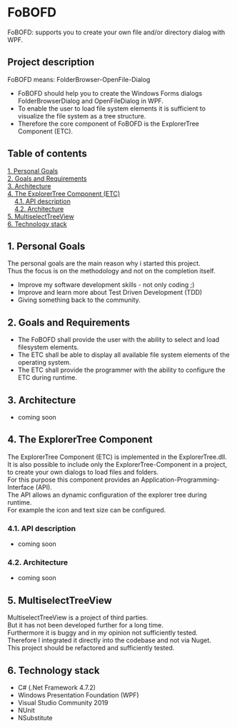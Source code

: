 # FoBOFD
FoBOFD: supports you to create your own file and/or directory dialog with WPF.




## Project description

FoBOFD means: FolderBrowser-OpenFile-Dialog

* FoBOFD should help you to create the Windows Forms dialogs FolderBrowserDialog and OpenFileDialog in WPF.
* To enable the user to load file system elements it is sufficient to visualize the file system as a tree structure.
* Therefore the core component of FoBOFD is the ExplorerTree Component (ETC).

## Table of contents
[1. Personal Goals](#1-personal-goals)  
[2. Goals and Requirements](#2-goals-and-requirements)  
[3. Architecture](#3-architecture)  
[4. The ExplorerTree Component (ETC)](#4-the-explorertree-component)  
&nbsp;&nbsp;&nbsp;&nbsp;[4.1. API description](#41-api-description)  
&nbsp;&nbsp;&nbsp;&nbsp;[4.2. Architecture](#42-architecture)  
[5. MultiselectTreeView](#5-multiselecttreeview)  
[6. Technology stack](#6-technology-stack)  

## 1. Personal Goals 

The personal goals are the main reason why i started this project.  
Thus the focus is on the methodology and not on the completion itself.

* Improve my software development skills - not only coding ;) 
* Improve and learn more about Test Driven Development (TDD)
* Giving something back to the community. 

## 2. Goals and Requirements
* The FoBOFD shall provide the user with the ability to select and load filesystem elements.
* The ETC shall be able to display all available file system elements of the operating system.	
* The ETC shall provide the programmer with the ability to configure the ETC during runtime.

## 3. Architecture
* coming soon
 


## 4. The ExplorerTree Component 

The ExplorerTree Component (ETC) is implemented in the ExplorerTree.dll.  
It is also possible to include only the ExplorerTree-Component in a project,  
to create your own dialogs to load files and folders.  
For this purpose this component provides an Application-Programming-Interface (API).  
The API allows an dynamic configuration of the explorer tree during runtime.  
For example the icon and text size can be configured. 


### 4.1. API description
* coming soon

### 4.2. Architecture
* coming soon

## 5. MultiselectTreeView 
MultiselectTreeView is a project of third parties.  
But it has not been developed further for a long time.  
Furthermore it is buggy and in my opinion not sufficiently tested.  
Therefore I integrated it directly into the codebase and not via Nuget.  
This project should be refactored and sufficiently tested.

## 6. Technology stack
* C# (.Net Framework 4.7.2)
* Windows Presentation Foundation (WPF)
* Visual Studio Community 2019
* NUnit
* NSubstitute
